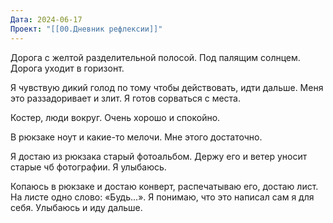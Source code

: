 ```yaml
---
Дата: 2024-06-17
Проект: "[[00.Дневник рефлексии]]"
---
```

Дорога с желтой разделительной полосой. Под палящим солнцем. Дорога уходит в горизонт. 

Я чувствую дикий голод по тому чтобы действовать, идти дальше. Меня это раззадоривает и злит. Я готов сорваться с места.

Костер, люди вокруг. Очень хорошо и спокойно. 

В рюкзаке ноут и какие-то мелочи. Мне этого достаточно. 

Я достаю из рюкзака старый фотоальбом. Держу его и ветер уносит старые чб фотографии. Я улыбаюсь. 

Копаюсь в рюкзаке и достаю конверт, распечатываю его, достаю лист. На листе одно слово: «Будь…». Я понимаю, что это написал сам я для себя. Улыбаюсь и иду дальше. 

